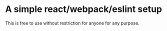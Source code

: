 # A simple react/webpack/eslint setup

This is free to use without restriction for anyone for any purpose.
